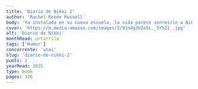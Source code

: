 ```yaml
---
title: 'Diario de Nikki 2'
author: 'Rachel Renée Russell'
body: 'Ya instalada en su nueva escuela, la vida parece sonreírle a Nikki Maxwell, especialmente desde que su flechazo, Brandon, le pidió ser su compañero de laboratorio.'
cover: 'https://m.media-amazon.com/images/I/91n8g3UZo5L._SY522_.jpg'
alt: 'Diario de Nikki'
monthRead: urtarrila
tags: ['Humor']
concorrente: 'unai'
slug: 'diario-de-nikki-2'
punti: 2
yearRead: 2025
type: book
pages: 336
---
```

